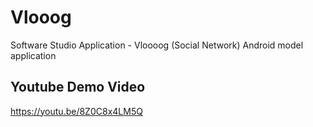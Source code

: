 # Vlooog
Software Studio Application - Vloooog (Social Network)
Android model application

## Youtube Demo Video
https://youtu.be/8Z0C8x4LM5Q
